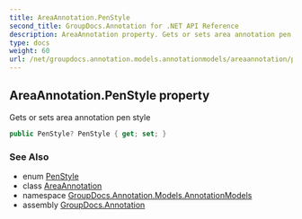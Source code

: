 ```yaml
---
title: AreaAnnotation.PenStyle
second_title: GroupDocs.Annotation for .NET API Reference
description: AreaAnnotation property. Gets or sets area annotation pen style
type: docs
weight: 60
url: /net/groupdocs.annotation.models.annotationmodels/areaannotation/penstyle/
---
```

## AreaAnnotation.PenStyle property

Gets or sets area annotation pen style

```csharp
public PenStyle? PenStyle { get; set; }
```

### See Also

* enum [PenStyle](../../../groupdocs.annotation.models/penstyle/)
* class [AreaAnnotation](../)
* namespace [GroupDocs.Annotation.Models.AnnotationModels](../../areaannotation/)
* assembly [GroupDocs.Annotation](../../../)


